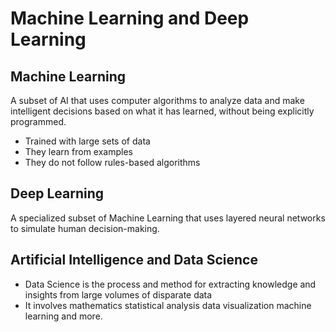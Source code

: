 # Machine Learning and Deep Learning

## Machine Learning

A subset of AI that uses computer algorithms to analyze data and make intelligent decisions based on what it has learned, without being explicitly programmed.

- Trained with large sets of data
- They learn from examples
- They do not follow rules-based algorithms

## Deep Learning

A specialized subset of Machine Learning that uses layered neural networks to simulate human decision-making.

## Artificial Intelligence and Data Science

- Data Science is the process and method for extracting knowledge and insights from large volumes of disparate data
- It involves mathematics statistical analysis data visualization machine learning and more.
